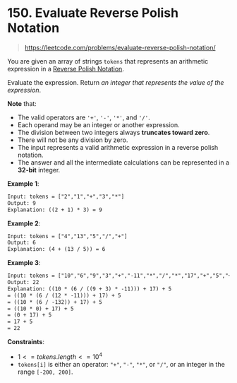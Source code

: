 # 150. Evaluate Reverse Polish Notation

> <https://leetcode.com/problems/evaluate-reverse-polish-notation/>

You are given an array of strings `tokens` that represents an arithmetic
expression in a [Reverse Polish Notation](http://en.wikipedia.org/wiki/Reverse_Polish_notation).

Evaluate the expression. Return *an integer that represents the value of the
expression*.

**Note** that:

- The valid operators are `'+'`, `'-'`, `'*'`, and `'/'`.
- Each operand may be an integer or another expression.
- The division between two integers always **truncates toward zero**.
- There will not be any division by zero.
- The input represents a valid arithmetic expression in a reverse polish
  notation.
- The answer and all the intermediate calculations can be represented in a
  **32-bit** integer.

**Example 1**:

```txt
Input: tokens = ["2","1","+","3","*"]
Output: 9
Explanation: ((2 + 1) * 3) = 9
```

**Example 2**:

```txt
Input: tokens = ["4","13","5","/","+"]
Output: 6
Explanation: (4 + (13 / 5)) = 6
```

**Example 3**:

```txt
Input: tokens = ["10","6","9","3","+","-11","*","/","*","17","+","5","+"]
Output: 22
Explanation: ((10 * (6 / ((9 + 3) * -11))) + 17) + 5
= ((10 * (6 / (12 * -11))) + 17) + 5
= ((10 * (6 / -132)) + 17) + 5
= ((10 * 0) + 17) + 5
= (0 + 17) + 5
= 17 + 5
= 22
```

**Constraints**:

- $1 <= tokens.length <= 10^4$
- `tokens[i]` is either an operator: `"+"`, `"-"`, `"*"`, or `"/"`, or an
  integer in the range `[-200, 200]`.
